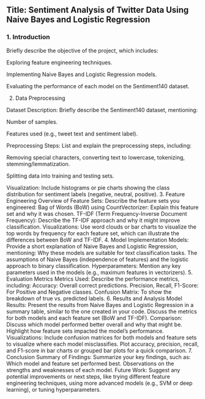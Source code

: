 ## Title: Sentiment Analysis of Twitter Data Using Naive Bayes and Logistic Regression

### 1. Introduction

Briefly describe the objective of the project, which includes:

Exploring feature engineering techniques.

Implementing Naive Bayes and Logistic Regression models.

Evaluating the performance of each model on the Sentiment140 dataset.

2. Data Preprocessing

Dataset Description: Briefly describe the Sentiment140 dataset, mentioning:

Number of samples.

Features used (e.g., tweet text and sentiment label).

Preprocessing Steps: List and explain the preprocessing steps, including:

Removing special characters, converting text to lowercase, tokenizing, stemming/lemmatization.

Splitting data into training and testing sets.

Visualization: Include histograms or pie charts showing the class distribution for sentiment labels (negative, neutral, positive).
3. Feature Engineering
Overview of Feature Sets: Describe the feature sets you engineered:
Bag of Words (BoW) using CountVectorizer: Explain this feature set and why it was chosen.
TF-IDF (Term Frequency-Inverse Document Frequency): Describe the TF-IDF approach and why it might improve classification.
Visualizations: Use word clouds or bar charts to visualize the top words by frequency for each feature set, which can illustrate the differences between BoW and TF-IDF.
4. Model Implementation
Models: Provide a short explanation of Naive Bayes and Logistic Regression, mentioning:
Why these models are suitable for text classification tasks.
The assumptions of Naive Bayes (independence of features) and the logistic approach to binary classification.
Hyperparameters: Mention any key parameters used in the models (e.g., maximum features in vectorizers).
5. Evaluation Metrics
Metrics Used: Describe the performance metrics, including:
Accuracy: Overall correct predictions.
Precision, Recall, F1-Score: For Positive and Negative classes.
Confusion Matrix: To show the breakdown of true vs. predicted labels.
6. Results and Analysis
Model Results: Present the results from Naive Bayes and Logistic Regression in a summary table, similar to the one created in your code.
Discuss the metrics for both models and each feature set (BoW and TF-IDF).
Comparison:
Discuss which model performed better overall and why that might be.
Highlight how feature sets impacted the model’s performance.
Visualizations:
Include confusion matrices for both models and feature sets to visualize where each model misclassifies.
Plot accuracy, precision, recall, and F1-score in bar charts or grouped bar plots for a quick comparison.
7. Conclusion
Summary of Findings: Summarize your key findings, such as:
Which model and feature set performed best.
Observations on the strengths and weaknesses of each model.
Future Work: Suggest any potential improvements or next steps, like trying different feature engineering techniques, using more advanced models (e.g., SVM or deep learning), or tuning hyperparameters.
